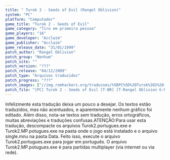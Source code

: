 ```yaml
---
title: " Turok 2 - Seeds of Evil (Rangel Oblivion)"
system: "PC"
platform: "Computador"
game_title: "Turok 2 - Seeds of Evil"
game_category: "Tiro em primeira pessoa"
game_players: "16"
game_developer: "Acclaim"
game_publisher: "Acclaim"
game_release_date: "31/01/1999"
patch_author: "Rangel Oblivion"
patch_group: "Nenhum"
patch_site: ""
patch_version: "???"
patch_release: "04/12/2009"
patch_type: "Arquivos traduzidos"
patch_progress: "???"
patch_images: ["//img.romhackers.org/traducoes/%5BPC%5D%20Turok%202%20-%20Seeds%20of%20Evil%20-%20Rangel%20Oblivion%20-%201.jpg","//img.romhackers.org/traducoes/%5BPC%5D%20Turok%202%20-%20Seeds%20of%20Evil%20-%20Rangel%20Oblivion%20-%202.jpg","//img.romhackers.org/traducoes/%5BPC%5D%20Turok%202%20-%20Seeds%20of%20Evil%20-%20Rangel%20Oblivion%20-%203.jpg"]
patch_file: "[PC] Turok 2 - Seeds of Evil [T-BR] [T-Rangel Oblivion G-Nenhum] [A-2009].zip"
---
```

Infelizmente esta tradução deixa um pouco a desejar. Os textos estão traduzidos, mas não acentuados, e aparentemente nenhum gráfico foi editado. Além disso, nota-se textos sem tradução, erros ortográficos, muitas abreviações e traduções confusas.ATENÇÃO:Para usar esta tradução, descompacte os arquivos Turok2.portugues.exe e Turok2.MP.potugues.exe na pasta onde o jogo está instalado e o arquivo single.mnu na pasta Data. Feito isso, execute o arquivo Turok2.portugues.exe para jogar em português. O arquivo Turok2.MP.potugues.exe é para partidas multiplayer (via internet ou via rede).